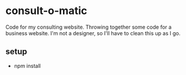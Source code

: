 # consult-o-matic
Code for my consulting website. Throwing together some code for a business website. I'm not a designer, so I'll have to clean this up as I go.

## setup
* npm install